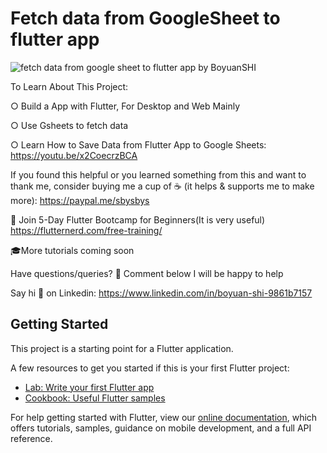 # Fetch data from GoogleSheet to flutter app 

![fetch data from google sheet to flutter app by BoyuanSHI](https://encrypted-tbn0.gstatic.com/images?q=tbn:ANd9GcTL1cp7bf-JaYhJgLSZBev1G6l3nnqumIHfzg&usqp=CAU)

To Learn About This Project:

○ Build a App with Flutter, For Desktop and Web Mainly

○ Use Gsheets to fetch data

○ Learn How to Save Data from Flutter App to Google Sheets: https://youtu.be/x2CoecrzBCA

If you found this helpful or you learned something from this and want to thank me, consider buying me a cup of ☕ (it helps & supports me to make more): https://paypal.me/sbysbys

📙 Join 5-Day Flutter Bootcamp for Beginners(It is very useful)
https://flutternerd.com/free-training/

🎓More tutorials coming soon

Have questions/queries? 💬 Comment below I will be happy to help

Say hi 👋 on Linkedin: https://www.linkedin.com/in/boyuan-shi-9861b7157

## Getting Started

This project is a starting point for a Flutter application.

A few resources to get you started if this is your first Flutter project:

- [Lab: Write your first Flutter app](https://flutter.dev/docs/get-started/codelab)
- [Cookbook: Useful Flutter samples](https://flutter.dev/docs/cookbook)

For help getting started with Flutter, view our
[online documentation](https://flutter.dev/docs), which offers tutorials,
samples, guidance on mobile development, and a full API reference.
